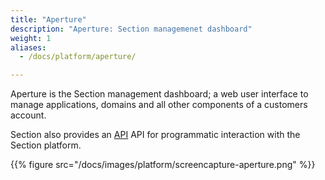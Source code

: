 ```yaml
---
title: "Aperture"
description: "Aperture: Section managemenet dashboard"
weight: 1
aliases:
  - /docs/platform/aperture/

---
```


Aperture is the Section management dashboard; a web user interface to manage applications, domains and all other components of a customers account.

Section also provides an [API](/api/ "Section API") API for programmatic interaction with the Section platform.

{{% figure src="/docs/images/platform/screencapture-aperture.png" %}}